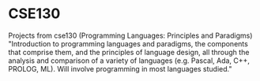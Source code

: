 # CSE130
Projects from cse130 (Programming Languages: Principles and Paradigms)
"Introduction to programming languages and paradigms, the components that comprise them, 
and the principles of language design, all through the analysis and comparison of a 
variety of languages (e.g. Pascal, Ada, C++, PROLOG, ML). 
Will involve programming in most languages studied."
